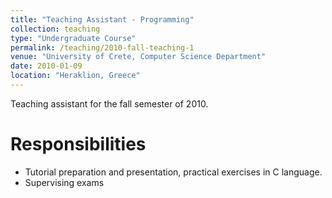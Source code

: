 ```yaml
---
title: "Teaching Assistant - Programming"
collection: teaching
type: "Undergraduate Course"
permalink: /teaching/2010-fall-teaching-1
venue: "University of Crete, Computer Science Department"
date: 2010-01-09
location: "Heraklion, Greece"
---
```


Teaching assistant for the fall semester of 2010.

Responsibilities
=======
* Tutorial preparation and presentation, practical exercises in C language.
* Supervising exams
